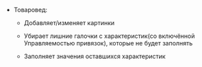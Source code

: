 - Товаровед:
	- Добавляет/изменяет картинки

	- Убирает лишние галочки с характеристик(со включённой Управляемостью привязок), которые не будет заполнять

	- Заполняет значения оставшихся характеристик